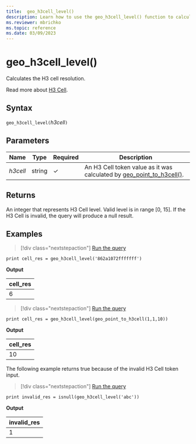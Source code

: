 ```yaml
---
title:  geo_h3cell_level()
description: Learn how to use the geo_h3cell_level() function to calculate the H3 cell resolution.
ms.reviewer: mbrichko
ms.topic: reference
ms.date: 03/09/2023
---
```

# geo_h3cell_level()

Calculates the H3 cell resolution.

Read more about [H3 Cell](https://eng.uber.com/h3/).

## Syntax

`geo_h3cell_level(`*h3cell*`)`

## Parameters

|Name|Type|Required|Description|
|--|--|--|--|
| *h3cell* | string | &check; | An H3 Cell token value as it was calculated by [geo_point_to_h3cell()](geo-point-to-h3cell-function.md).|

## Returns

An integer that represents H3 Cell level. Valid level is in range [0, 15]. If the H3 Cell is invalid, the query will produce a null result.

## Examples

> [!div class="nextstepaction"]
> <a href="https://dataexplorer.azure.com/clusters/help/databases/Samples?query=H4sIAAAAAAAAAysoyswrUUhOzcmJL0otVrBVSE/Nj88wBgvkpJal5mioW5gZJRoamBulQYC6JgA3an62NAAAAA==" target="_blank">Run the query</a>

```kusto
print cell_res = geo_h3cell_level('862a1072fffffff')
```

**Output**

|cell_res|
|---|
|6|

> [!div class="nextstepaction"]
> <a href="https://dataexplorer.azure.com/clusters/help/databases/Samples?query=H4sIAAAAAAAAAysoyswrUUhOzcmJL0otVrBVSE/Nj88wBgvkpJal5miABArygariS2AyGoY6QGigqQkAmqtQej4AAAA=" target="_blank">Run the query</a>

```kusto
print cell_res = geo_h3cell_level(geo_point_to_h3cell(1,1,10))
```

**Output**

|cell_res|
|---|
|10|

The following example returns true because of the invalid H3 Cell token input.

> [!div class="nextstepaction"]
> <a href="https://dataexplorer.azure.com/clusters/help/databases/Samples?query=H4sIAAAAAAAAAysoyswrUcjMK0vMyUyJL0otVrBVyCzOK83J0UhPzY/PME5OzcmJz0ktS83RUE9MSlbX1AQAUAf8gDMAAAA=" target="_blank">Run the query</a>

```kusto
print invalid_res = isnull(geo_h3cell_level('abc'))
```

**Output**

|invalid_res|
|---|
|1|
